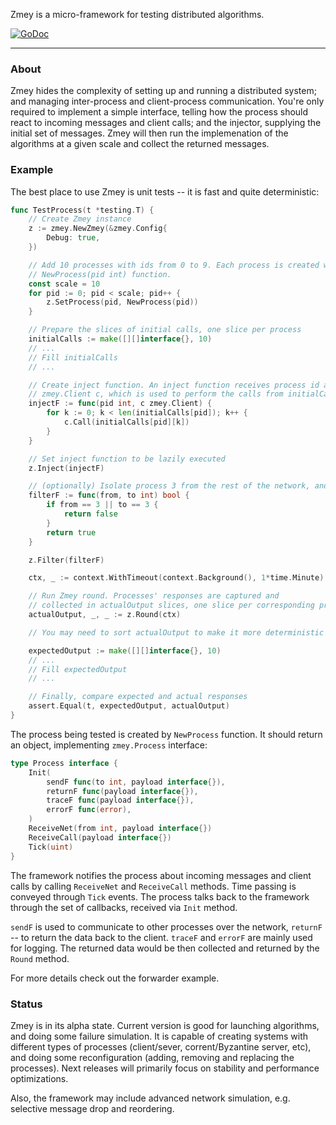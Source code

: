 Zmey is a micro-framework for testing distributed algorithms.

[![GoDoc](https://godoc.org/github.com/stratumn/zmey?status.svg)](https://godoc.org/github.com/stratumn/zmey)

---

### About

Zmey hides the complexity of setting up and running a distributed system; and managing inter-process and client-process communication. You're only required to implement a simple interface, telling how the process should react to incoming messages and client calls; and the injector, supplying the initial set of messages. Zmey will then run the implemenation of the algorithms at a given scale and collect the returned messages.

### Example

The best place to use Zmey is unit tests -- it is fast and quite deterministic:

```go
func TestProcess(t *testing.T) {
    // Create Zmey instance
    z := zmey.NewZmey(&zmey.Config{
        Debug: true,
    })

    // Add 10 processes with ids from 0 to 9. Each process is created with
    // NewProcess(pid int) function.
    const scale = 10
    for pid := 0; pid < scale; pid++ {
        z.SetProcess(pid, NewProcess(pid))
    }

    // Prepare the slices of initial calls, one slice per process
    initialCalls := make([][]interface{}, 10)
    // ...
    // Fill initialCalls
    // ...

    // Create inject function. An inject function receives process id and
    // zmey.Client c, which is used to perform the calls from initialCalls
    injectF := func(pid int, c zmey.Client) {
        for k := 0; k < len(initialCalls[pid]); k++ {
            c.Call(initialCalls[pid][k])
        }
    }

    // Set inject function to be lazily executed
    z.Inject(injectF)

    // (optionally) Isolate process 3 from the rest of the network, and simulate its failure to other processes by creating and setting simple filter function.
    filterF := func(from, to int) bool {
        if from == 3 || to == 3 {
            return false
        }
        return true
    }

    z.Filter(filterF)

    ctx, _ := context.WithTimeout(context.Background(), 1*time.Minute)

    // Run Zmey round. Processes' responses are captured and
    // collected in actualOutput slices, one slice per corresponding process
    actualOutput, _, _ := z.Round(ctx)

    // You may need to sort actualOutput to make it more deterministic

    expectedOutput := make([][]interface{}, 10)
    // ...
    // Fill expectedOutput
    // ...

    // Finally, compare expected and actual responses
    assert.Equal(t, expectedOutput, actualOutput)
}
```

The process being tested is created by `NewProcess` function. It should return an object, implementing `zmey.Process` interface:

```go
type Process interface {
    Init(
        sendF func(to int, payload interface{}),
        returnF func(payload interface{}),
        traceF func(payload interface{}),
        errorF func(error),
    )
    ReceiveNet(from int, payload interface{})
    ReceiveCall(payload interface{})
    Tick(uint)
}
```

The framework notifies the process about incoming messages and client calls by calling `ReceiveNet` and `ReceiveCall` methods. Time passing is conveyed through `Tick` events. The process talks back to the framework through the set of callbacks, received via `Init` method.

`sendF` is used to communicate to other processes over the network, `returnF` -- to return the data back to the client. `traceF` and `errorF` are mainly used for logging. The returned data would be then collected and returned by the `Round` method.

For more details check out the forwarder example.

### Status

Zmey is in its alpha state. Current version is good for launching algorithms, and doing some failure simulation. It is capable of creating systems with different types of processes (client/sever, corrent/Byzantine server, etc), and doing some reconfiguration (adding, removing and replacing the processes). Next releases will primarily focus on stability and performance optimizations.

Also, the framework may include advanced network simulation, e.g. selective message drop and reordering.



